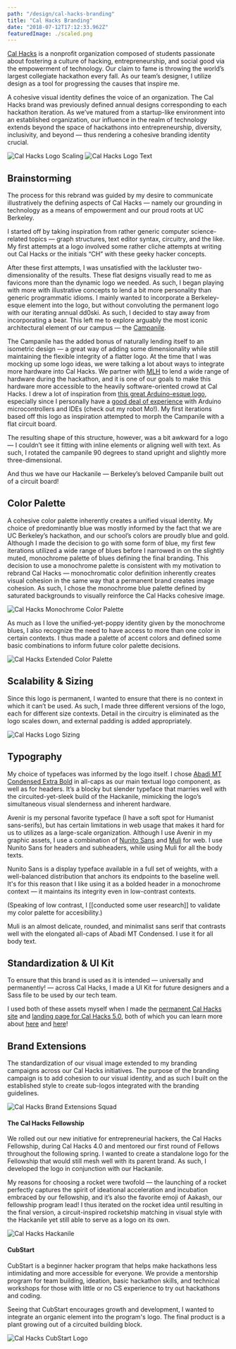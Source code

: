 ```yaml
---
path: "/design/cal-hacks-branding"
title: "Cal Hacks Branding"
date: "2018-07-12T17:12:33.962Z"
featuredImage: ./scaled.png
---
```


[Cal Hacks](https://calhacks.io) is a nonprofit organization composed of students passionate about fostering a culture of hacking, entrepreneurship, and social good via the empowerment of technology. Our claim to fame is throwing the world’s largest collegiate hackathon every fall. As our team’s designer, I utilize design as a tool for progressing the causes that inspire me.

A cohesive visual identity defines the voice of an organization. The Cal Hacks brand was previously defined annual designs corresponding to each hackathon iteration. As we’ve matured from a startup-like environment into an established organization, our influence in the realm of technology extends beyond the space of hackathons into entrepreneurship, diversity, inclusivity, and beyond — thus rendering a cohesive branding identity crucial.

![Cal Hacks Logo Scaling](./scaled.png)
![Cal Hacks Logo Text](./title.png)

## Brainstorming
The process for this rebrand was guided by my desire to communicate illustratively the defining aspects of Cal Hacks — namely our grounding in technology as a means of empowerment and our proud roots at UC Berkeley.  

I started off by taking inspiration from rather generic computer science-related topics — graph structures, text editor syntax, circuitry, and the like. My first attempts at a logo involved some rather cliche attempts at writing out Cal Hacks or the initials “CH” with these geeky hacker concepts.

After these first attempts, I was unsatisfied with the lackluster two-dimensionality of the results. These flat designs visually read to me as favicons more than the dynamic logo we needed. As such, I began playing with more with illustrative concepts to lend a bit more personality than generic programmatic idioms. I mainly wanted to incorporate a Berkeley-esque element into the logo, but without convoluting the permanent logo with our iterating annual dd0ski. As such, I decided to stay away from incorporating a bear. This left me to explore arguably the most iconic architectural element of our campus — the [Campanile](https://campanile.berkeley.edu/).

The Campanile has the added bonus of naturally lending itself to an isometric design — a great way of adding some dimensionality while still maintaining the flexible integrity of a flatter logo. At the time that I was mocking up some logo ideas, we were talking a lot about ways to integrate more hardware into Cal Hacks. We partner with [MLH](https://mlh.io/) to lend a wide range of hardware during the hackathon, and it is one of our goals to make this hardware more accessible to the heavily software-oriented crowd at Cal Hacks. I drew a lot of inspiration from [this great Arduino-esque logo](https://dribbble.com/shots/2267138-Hackathon), especially since I personally have a [good deal of experience](https://github.com/adrianababakanian/mo_code) with Arduino microcontrollers and IDEs (check out my robot Mo!). My first iterations based off this logo as inspiration attempted to morph the Campanile with a flat circuit board.

The resulting shape of this structure, however, was a bit awkward for a logo — I couldn’t see it fitting with inline elements or aligning well with text. As such, I rotated the campanile 90 degrees to stand upright and slightly more three-dimensional.

And thus we have our Hackanile — Berkeley’s beloved Campanile built out of a circuit board!

## Color Palette
A cohesive color palette inherently creates a unified visual identity. My choice of predominantly blue was mostly informed by the fact that we are UC Berkeley’s hackathon, and our school’s colors are proudly blue and gold. Although I made the decision to go with some form of blue, my first few iterations utilized a wide range of blues before I narrowed in on the slightly muted, monochrome palette of blues defining the final branding. This decision to use a monochrome palette is consistent with my motivation to rebrand Cal Hacks — monochromatic color definition inherently creates visual cohesion in the same way that a permanent brand creates image cohesion. As such, I chose the monochrome blue palette defined by saturated backgrounds to visually reinforce the Cal Hacks cohesive image.

![Cal Hacks Monochrome Color Palette](./colors.png)

As much as I love the unified-yet-poppy identity given by the monochrome blues, I also recognize the need to have access to more than one color in certain contexts. I thus made a palette of accent colors and defined some basic combinations to inform future color palette decisions.

![Cal Hacks Extended Color Palette](./full_colors.png)

## Scalability & Sizing
Since this logo is permanent, I wanted to ensure that there is no context in which it can’t be used. As such, I made three different versions of the logo, each for different size contexts. Detail in the circuitry is eliminated as the logo scales down, and external padding is added appropriately.

![Cal Hacks Logo Sizing](./sizes.png)

## Typography
My choice of typefaces was informed by the logo itself. I chose [Abadi MT Condensed Extra Bold](https://docs.microsoft.com/en-us/typography/font-list/abadi-mt-condensed#abadi-mt-condensed-extra-bold) in all-caps as our main textual logo component, as well as for headers. It’s a blocky but slender typeface that marries well with the circuited-yet-sleek build of the Hackanile, mimicking the logo’s simultaneous visual slenderness and inherent hardware.

Avenir is my personal favorite typeface (I have a soft spot for Humanist sans-serifs), but has certain limitations in web usage that makes it hard for us to utilizes as a large-scale organization. Although I use Avenir in my graphic assets, I use a combination of [Nunito Sans](https://fonts.google.com/specimen/Nunito+Sans) and [Muli](https://fonts.google.com/specimen/Muli) for web. I use Nunito Sans for headers and subheaders, while using Muli for all the body texts.

Nunito Sans is a display typeface available in a full set of weights, with a well-balanced distribution that anchors its endpoints to the baseline well. It's for this reason that I like using it as a bolded header in a monochrome context — it maintains its integrity even in low-contrast contexts.

(Speaking of low contrast, I [[conducted some user research]] to validate my color palette for accesibility.)

Muli is an almost delicate, rounded, and minimalist sans serif that contrasts well with the elongated all-caps of Abadi MT Condensed. I use it for all body text.

## Standardization & UI Kit
To ensure that this brand is used as it is intended — universally and permanently! — across Cal Hacks, I made a UI Kit for future designers and a Sass file to be used by our tech team.

I used both of these assets myself when I made the [permanent Cal Hacks site](https://calhacks.io) and [landing page for Cal Hacks 5.0](https://2018.calhacks.io), both of which you can learn more about [here](https://calhacks.io) and [here](https://2018.calhacks.io)!

## Brand Extensions
The standardization of our visual image extended to my branding campaigns across our Cal Hacks initiatives. The purpose of the branding campaign is to add cohesion to our visual identity, and as such I built on the established style to create sub-logos integrated with the branding guidelines.

![Cal Hacks Brand Extensions Squad](./squad.png)

#### The Cal Hacks Fellowship
We rolled out our new initiative for entrepreneurial hackers, the Cal Hacks Fellowship, during Cal Hacks 4.0 and mentored our first round of Fellows throughout the following spring. I wanted to create a standalone logo for the Fellowship that would still mesh well with its parent brand. As such, I developed the logo in conjunction with our Hackanile.

My reasons for choosing a rocket were twofold — the launching of a rocket perfectly captures the spirit of ideational acceleration and incubation embraced by our fellowship, and it’s also the favorite emoji of Aakash, our fellowship program lead! I thus iterated on the rocket idea until resulting in the final version, a circuit-inspired rocketship matching in visual style with the Hackanile yet still able to serve as a logo on its own.


![Cal Hacks Hackanile](./hackanile.png)

#### CubStart
CubStart is a beginner hacker program that helps make hackathons less intimidating and more accessible for everyone. We provide a mentorship program for team building, ideation, basic hackathon skills, and technical workshops for those with little or no CS experience to try out hackathons and coding.

Seeing that CubStart encourages growth and development, I wanted to integrate an organic element into the program's logo. The final product is a plant growing out of a circuited building block.

![Cal Hacks CubStart Logo](./cubstart.png)
